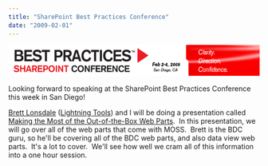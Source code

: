 ```yaml
---
title: "SharePoint Best Practices Conference"
date: "2009-02-01"
---
```


[![](images/bp_hor_banner_revise.jpg)](http://www.sharepointbestpractices.com)

Looking forward to speaking at the SharePoint Best Practices Conference this week in San Diego!

[Brett Lonsdale](http://www.brettlonsdale.com) ([Lightning Tools](http://www.lightningtools.com/)) and I will be doing a presentation called [Making the Most of the Out-of-the-Box Web Parts](http://www.sharepointbestpractices.com/agenda#IW339).  In this presentation, we will go over all of the web parts that come with MOSS.  Brett is the BDC guru, so he'll be covering all of the BDC web parts, and also data view web parts.  It's a lot to cover.  We'll see how well we cram all of this information into a one hour session.
